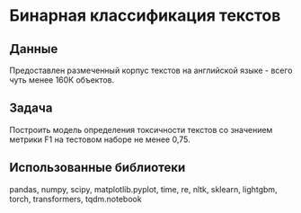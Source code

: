 # Бинарная классификация текстов
## Данные
Предоставлен размеченный корпус текстов на английской языке - всего чуть менее 160К объектов.
## Задача
Построить модель определения токсичности текстов со значением метрики F1 на тестовом наборе не менее 0,75.
## Использованные библиотеки
pandas, numpy, scipy, matplotlib.pyplot, time, re, nltk, sklearn, lightgbm, torch, transformers, tqdm.notebook
